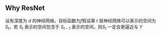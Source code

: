 
## Why ResNet

设有深度为 $d$ 的神经网络，目标函数为$f$假设第 $t$ 层神经网络可以表示的空间为 $S_t$，若 $S_t$ 表示的空间包含于 $S_{t-1}$ 表示的空间，则$S_t$ 一定会更逼近与 $Y$ 